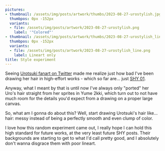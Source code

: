 ```yaml
---
pictures:
- thumbnail: /assets/img/posts/artwork/thumbs/2023-08-27-urostylish.jpg
  thumbpos: 0px -152px
  variants:
  - file: /assets/img/posts/artwork/2023-08-27-urostylish.png
    label: '"Colored"'
- thumbnail: /assets/img/posts/artwork/thumbs/2023-08-27-urostylish_line.jpg
  thumbpos: 0px -152px
  variants:
  - file: /assets/img/posts/artwork/2023-08-27-urostylish_line.png
    label: Lineart only
title: Style experiment
---
```

Seeing [Urotsuki fanart on Twitter](https://twitter.com/metyayurusu/status/1674788559503659009) made me realize just how bad I've been drawing her hair in high-effort works - which so far are... just [SHY 01](/artwork/2023-08-12-shy01).

Anyway, what I meant by that is until now I've always only "ported" her Uro's hair straight from her sprites in Yume 2kki, which turn out to not have much room for the details you'd expect from a drawing on a proper large canvas.

So, what am I gonna do about this?
Well, start drawing Urotsuki's hair like... hair: messy instead of being a perfectly smooth and even clump of color.

I love how this random experiment came out, I really hope I can hold this high standard for future works, at the very least future SHY posts.
Their backgrounds are starting to get to what I'd call pretty good, and I absolutely don't wanna disgrace them with poor lineart.
